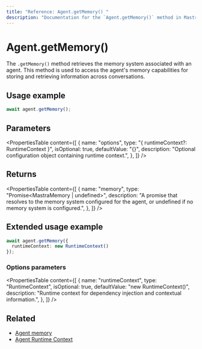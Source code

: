 ```yaml
---
title: "Reference: Agent.getMemory() "
description: "Documentation for the `Agent.getMemory()` method in Mastra agents, which retrieves the memory system associated with the agent."
---
```


# Agent.getMemory()

The `.getMemory()` method retrieves the memory system associated with an agent. This method is used to access the agent's memory capabilities for storing and retrieving information across conversations.

## Usage example

```typescript copy
await agent.getMemory();
```

## Parameters

<PropertiesTable
  content={[
    {
      name: "options",
      type: "{ runtimeContext?: RuntimeContext }",
      isOptional: true,
      defaultValue: "{}",
      description: "Optional configuration object containing runtime context.",
    },
  ]}
/>

## Returns

<PropertiesTable
  content={[
    {
      name: "memory",
      type: "Promise<MastraMemory | undefined>",
      description: "A promise that resolves to the memory system configured for the agent, or undefined if no memory system is configured.",
    },
  ]}
/>

## Extended usage example

```typescript copy
await agent.getMemory({
  runtimeContext: new RuntimeContext()
});
```

### Options parameters

<PropertiesTable
  content={[
    {
      name: "runtimeContext",
      type: "RuntimeContext",
      isOptional: true,
      defaultValue: "new RuntimeContext()",
      description: "Runtime context for dependency injection and contextual information.",
    },
  ]}
/>

## Related

- [Agent memory](../../docs/agents/agent-memory.md)
- [Agent Runtime Context](../../docs/agents/runtime-context.md)
